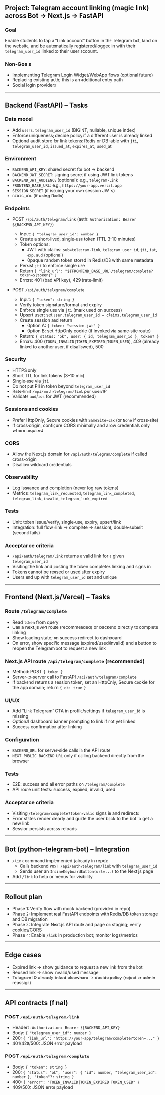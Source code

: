 ## Project: Telegram account linking (magic link) across Bot → Next.js → FastAPI

### Goal
Enable students to tap a “Link account” button in the Telegram bot, land on the website, and be automatically registered/logged in with their `telegram_user_id` linked to their user account.

### Non‑Goals
- Implementing Telegram Login Widget/WebApp flows (optional future)
- Replacing existing auth; this is an additional entry path
- Social login providers

---

## Backend (FastAPI) – Tasks

### Data model
- Add `users.telegram_user_id` (BIGINT, nullable, unique index)
- Enforce uniqueness; decide policy if a different user is already linked
- Optional audit store for link tokens: Redis or DB table with `jti`, `telegram_user_id`, `issued_at`, `expires_at`, `used_at`

### Environment
- `BACKEND_API_KEY`: shared secret for bot → backend
- `BACKEND_JWT_SECRET`: signing secret if using JWT link tokens
- `BACKEND_JWT_AUDIENCE` (optional): e.g., `telegram-link`
- `FRONTEND_BASE_URL`: e.g., `https://your-app.vercel.app`
- `SESSION_SECRET` (if issuing your own session JWTs)
- `REDIS_URL` (if using Redis)

### Endpoints
- POST `/api/auth/telegram/link` (auth: `Authorization: Bearer ${BACKEND_API_KEY}`)
  - Input: `{ "telegram_user_id": number }`
  - Create a short‑lived, single‑use token (TTL 3–10 minutes)
  - Token options:
    - JWT with claims: `sub=telegram-link`, `telegram_user_id`, `jti`, `iat`, `exp`, `aud` (optional)
    - Opaque random token stored in Redis/DB with same metadata
  - Persist `jti` to enforce single use
  - Return `{ "link_url": "${FRONTEND_BASE_URL}/telegram/complete?token=${token}" }`
  - Errors: 401 (bad API key), 429 (rate‑limit)

- POST `/api/auth/telegram/complete`
  - Input: `{ "token": string }`
  - Verify token signature/format and expiry
  - Enforce single use via `jti` (mark used on success)
  - Upsert user; set `user.telegram_user_id = claims.telegram_user_id`
  - Create session and return
    - Option A: `{ token: "session-jwt" }`
    - Option B: set HttpOnly cookie (if invoked via same‑site route)
  - Return: `{ status: "ok", user: { id, telegram_user_id }, token? }`
  - Errors: 400 (`TOKEN_INVALID|TOKEN_EXPIRED|TOKEN_USED`), 409 (already linked to another user, if disallowed), 500

### Security
- HTTPS only
- Short TTL for link tokens (3–10 min)
- Single‑use via `jti`
- Do not put PII in token beyond `telegram_user_id`
- Rate‑limit `/api/auth/telegram/link` per user/IP
- Validate `aud`/`iss` for JWT (recommended)

### Sessions and cookies
- Prefer HttpOnly, Secure cookies with `SameSite=Lax` (or `None` if cross‑site)
- If cross‑origin, configure CORS minimally and allow credentials only where required

### CORS
- Allow the Next.js domain for `/api/auth/telegram/complete` if called cross‑origin
- Disallow wildcard credentials

### Observability
- Log issuance and completion (never log raw tokens)
- Metrics: `telegram_link_requested`, `telegram_link_completed`, `telegram_link_invalid`, `telegram_link_expired`

### Tests
- Unit: token issue/verify, single‑use, expiry, upsert/link
- Integration: full flow (link → complete → session), double‑submit (second fails)

### Acceptance criteria
- `/api/auth/telegram/link` returns a valid link for a given `telegram_user_id`
- Visiting the link and posting the token completes linking and signs in
- Tokens cannot be reused or used after expiry
- Users end up with `telegram_user_id` set and unique

---

## Frontend (Next.js/Vercel) – Tasks

### Route `/telegram/complete`
- Read `token` from query
- Call a Next.js API route (recommended) or backend directly to complete linking
- Show loading state; on success redirect to dashboard
- On error, show specific message (expired/used/invalid) and a button to reopen the Telegram bot to request a new link

### Next.js API route `/api/telegram/complete` (recommended)
- Method: POST `{ token }`
- Server‑to‑server call to FastAPI `/api/auth/telegram/complete`
- If backend returns a session token, set an HttpOnly, Secure cookie for the app domain; return `{ ok: true }`

### UI/UX
- Add “Link Telegram” CTA in profile/settings if `telegram_user_id` is missing
- Optional dashboard banner prompting to link if not yet linked
- Success confirmation after linking

### Configuration
- `BACKEND_URL` for server‑side calls in the API route
- `NEXT_PUBLIC_BACKEND_URL` only if calling backend directly from the browser

### Tests
- E2E: success and all error paths on `/telegram/complete`
- API route unit tests: success, expired, invalid, used

### Acceptance criteria
- Visiting `/telegram/complete?token=valid` signs in and redirects
- Error states render clearly and guide the user back to the bot to get a new link
- Session persists across reloads

---

## Bot (python-telegram-bot) – Integration
- `/link` command implemented (already in repo):
  - Calls backend `POST /api/auth/telegram/link` with `telegram_user_id`
  - Sends user an `InlineKeyboardButton(url=...)` to the Next.js page
- Add `/link` to help or menus for visibility

---

## Rollout plan
- Phase 1: Verify flow with mock backend (provided in repo)
- Phase 2: Implement real FastAPI endpoints with Redis/DB token storage and DB migration
- Phase 3: Integrate Next.js API route and page on staging; verify cookies/CORS
- Phase 4: Enable `/link` in production bot; monitor logs/metrics

---

## Edge cases
- Expired link → show guidance to request a new link from the bot
- Reused link → show invalid/used message
- Telegram ID already linked elsewhere → decide policy (reject or admin reassign)

---

## API contracts (final)

### POST `/api/auth/telegram/link`
- Headers: `Authorization: Bearer ${BACKEND_API_KEY}`
- Body: `{ "telegram_user_id": number }`
- 200: `{ "link_url": "https://your-app/telegram/complete?token=..." }`
- 401/429/500: JSON error payload

### POST `/api/auth/telegram/complete`
- Body: `{ "token": string }`
- 200: `{ "status": "ok", "user": { "id": number, "telegram_user_id": number }, "token"?: string }`
- 400: `{ "error": "TOKEN_INVALID|TOKEN_EXPIRED|TOKEN_USED" }`
- 409/500: JSON error payload


